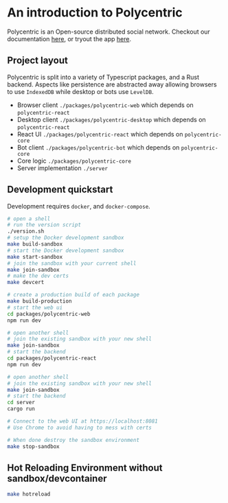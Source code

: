 # An introduction to Polycentric

Polycentric is an Open-source distributed social network. Checkout our documentation [here](https://docs.polycentric.io), or tryout the app [here](https://polycentric.io).

## Project layout

Polycentric is split into a variety of Typescript packages, and a Rust backend. Aspects like persistence are abstracted away allowing browsers to use `IndexedDB` while desktop or bots use `LevelDB`.

- Browser client `./packages/polycentric-web` which depends on `polycentric-react`
- Desktop client `./packages/polycentric-desktop` which depends on `polycentric-react`
- React UI `./packages/polycentric-react` which depends on `polycentric-core`
- Bot client `./packages/polycentric-bot` which depends on `polycentric-core`
- Core logic `./packages/polycentric-core`
- Server implementation `./server`

## Development quickstart

Development requires `docker`, and `docker-compose`.

```bash
# open a shell
# run the version script
./version.sh
# setup the Docker development sandbox
make build-sandbox
# start the Docker development sandbox
make start-sandbox
# join the sandbox with your current shell
make join-sandbox
# make the dev certs
make devcert

# create a production build of each package
make build-production
# start the web ui
cd packages/polycentric-web
npm run dev

# open another shell
# join the existing sandbox with your new shell
make join-sandbox
# start the backend
cd packages/polycentric-react
npm run dev

# open another shell
# join the existing sandbox with your new shell
make join-sandbox
# start the backend
cd server
cargo run

# Connect to the web UI at https://localhost:8081
# Use Chrome to avoid having to mess with certs

# When done destroy the sandbox environment
make stop-sandbox
```


## Hot Reloading Environment without sandbox/devcontainer

``` sh
make hotreload
```